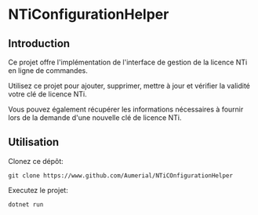 ﻿# NTiConfigurationHelper

## Introduction

Ce projet offre l'implémentation de l'interface de gestion de la licence NTi en ligne de commandes.

Utilisez ce projet pour ajouter, supprimer, mettre à jour et vérifier la validité votre clé de licence NTi.

Vous pouvez également récupérer les informations nécessaires à fournir lors de la demande d'une nouvelle clé de licence NTi.

## Utilisation 

Clonez ce dépôt:

```
git clone https://www.github.com/Aumerial/NTiCOnfigurationHelper
```

Executez le projet:

```
dotnet run
```